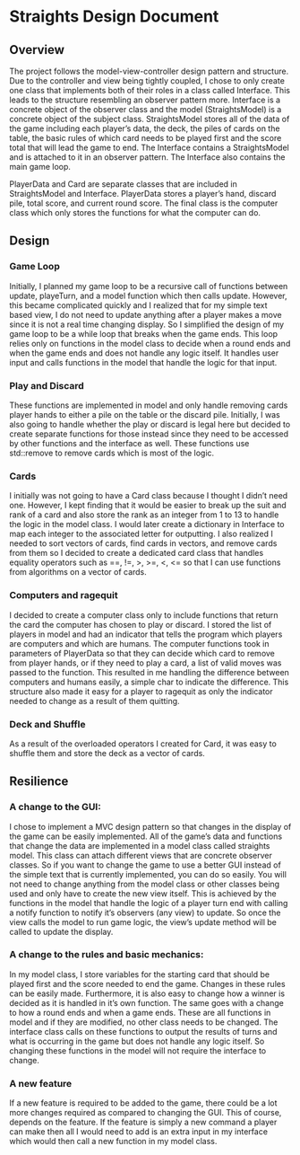 # Straights Design Document

## Overview
The project follows the model-view-controller design pattern and structure. Due to the controller and view being tightly coupled, I chose to only create one class that implements both of their roles in a class called Interface. This leads to the structure resembling an observer pattern more. Interface is a concrete object of the observer class and the model (StraightsModel) is a concrete object of the subject class.  StraightsModel stores all of the data of the game including each player’s data, the deck, the piles of cards on the table, the basic rules of which card needs to be played first and the score total that will lead the game to end. The Interface contains a StraightsModel and is attached to it in an observer pattern. The Interface also contains the main game loop.

PlayerData and Card are separate classes that are included in StraightsModel and Interface. PlayerData stores a player’s hand, discard pile, total score, and current round score. The final class is the computer class which only stores the functions for what the computer can do.

## Design
### Game Loop
Initially, I planned my game loop to be a recursive call of functions between update, playeTurn, and a model function which then calls update. However, this became complicated quickly and I realized that for my simple text based view, I do not need to update anything after a player makes a move since it is not a real time changing display. So I simplified the design of my game loop to be a while loop that breaks when the game ends. This loop relies only on functions in the model class to decide when a round ends and when the game ends and does not handle any logic itself. It handles user input and calls functions in the model that handle the logic for that input. 

### Play and Discard
These functions are implemented in model and only handle removing cards player hands to either a pile on the table or the discard pile. Initially, I was also going to handle whether the play or discard is legal here but decided to create separate functions for those instead since they need to be accessed by other functions and the interface as well. These functions use std::remove to remove cards which is most of the logic.

### Cards
I initially was not going to have a Card class because I thought I didn’t need one. However, I kept finding that it would be easier to break up the suit and rank of a card and also store the rank as an integer from 1 to 13 to handle the logic in the model class. I would later create a dictionary in Interface to map each integer to the associated letter for outputting. I also realized I needed to sort vectors of cards, find cards in vectors, and remove cards from them so I decided to create a dedicated card class that handles equality operators such as ==, !=, >, >=, <, <= so that I can use functions from algorithms on a vector of cards.

### Computers and ragequit
I decided to create a computer class only to include functions that return the card the computer has chosen to play or discard. I stored the list of players in model and had an indicator that tells the program which players are computers and which are humans. The computer functions took in parameters of PlayerData so that they can decide which card to remove from player hands, or if they need to play a card, a list of valid moves was passed to the function. This resulted in me handling the difference between computers and humans easily, a simple char to indicate the difference. This structure also made it easy for a player to ragequit as only the indicator needed to change as a result of them quitting.

### Deck and Shuffle
As a result of the overloaded operators I created for Card, it was easy to shuffle them and store the deck as a vector of cards.


## Resilience
### A change to the GUI:
I chose to implement a MVC design pattern so that changes in the display of the game can be easily implemented. All of the game’s data and functions that change the data are implemented in a model class called straights model. This class can attach different views that are concrete observer classes. So if you want to change the game to use a better GUI instead of the simple text that is currently implemented, you can do so easily. You will not need to change anything from the model class or other classes being used and only have to create the new view itself. This is achieved by the functions in the model that handle the logic of a player turn end with calling a notify function to notify it’s observers (any view) to update. So once the view calls the model to run game logic, the view’s update method will be called to update the display.

### A change to the rules and basic mechanics:
In my model class, I store variables for the starting card that should be played first and the score needed to end the game. Changes in these rules can be easily made. Furthermore, it is also easy to change how a winner is decided as it is handled in it’s own function. The same goes with a change to how a round ends and when a game ends. These are all functions in model and if they are modified, no other class needs to be changed. The interface class calls on these functions to output the results of turns and what is occurring in the game but does not handle any logic itself. So changing these functions in the model will not require the interface to change.

### A new feature
If a new feature is required to be added to the game, there could be a lot more changes required as compared to changing the GUI. This of course, depends on the feature. If the feature is simply a new command a player can make then all I would need to add is an extra input in my interface which would then call a new function in my model class.
